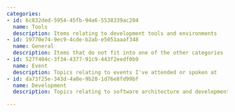 ```yaml
---
categories:
- id: 6c832ded-5954-45fb-94a6-5538339ac204
  name: Tools
  description: Items relating to development tools and environments
- id: 19770e74-9ec9-4cde-b2ab-e5051aaaf348
  name: General
  description: Items that do not fit into one of the other categories
- id: 527f404c-3f34-4377-91c9-443f2eedf0b9
  name: Event
  description: Topics relating to events I've attended or spoken at
- id: da73f25e-343d-4a0e-9b28-1d76e8fd99bf
  name: Development
  description: Topics relating to software architecture and development

---
```

